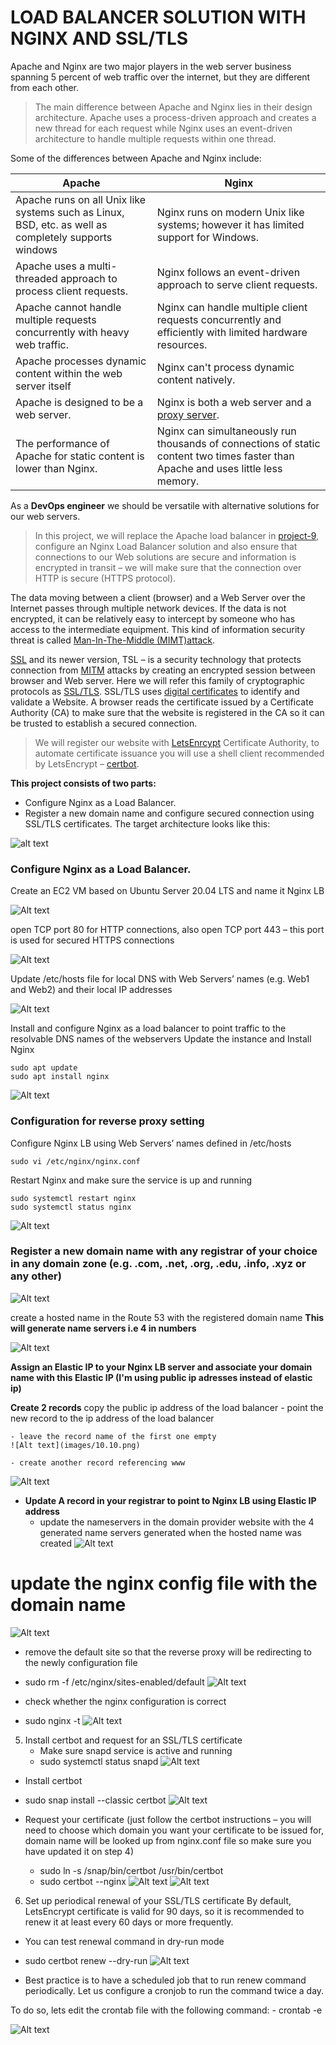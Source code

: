 # LOAD BALANCER SOLUTION WITH NGINX AND SSL/TLS
Apache and Nginx are two major players in the web server business spanning 5 percent of web traffic over the internet, but they are different from each other.

> The main difference between Apache and Nginx lies in their design architecture. Apache uses a process-driven approach and creates a new thread for each request while Nginx uses an event-driven architecture to handle multiple requests within one thread.

Some of the differences between Apache and Nginx include:

|      Apache                                                   |       Nginx                                                   |
| ---------------------------------------------------------     |---------------------------------------------------------------|
| Apache runs on all Unix like systems such as Linux, BSD, etc. as well as completely supports windows | Nginx runs on modern Unix like systems; however it has limited support for Windows.|
| Apache uses a multi-threaded approach to process client requests.|Nginx follows an event-driven approach to serve client requests.|
| Apache cannot handle multiple requests concurrently with heavy web traffic.| Nginx can handle multiple client requests concurrently and efficiently with limited hardware resources.|
| Apache processes dynamic content within the web server itself | Nginx can't process dynamic content natively.|
| Apache is designed to be a web server. | Nginx is both a web server and a [proxy server](https://www.fortinet.com/resources/cyberglossary/proxy-server).|
| The performance of Apache for static content is lower than Nginx.| Nginx can simultaneously run thousands of connections of static content two times faster than Apache and uses little less memory.|

As a **DevOps engineer** we should be versatile with alternative solutions for our web servers.

> In this project, we will replace the Apache load balancer in [project-9](https://github.com/Olaminiyi/Project-9), configure an Nginx Load Balancer solution and also ensure that connections to our Web solutions are secure and information is encrypted in transit – we will make sure that the connection over HTTP is secure (HTTPS protocol).

The data moving between a client (browser) and a Web Server over the Internet passes through multiple network devices. If the data is not encrypted, it can be relatively easy to intercept by someone who has access to the intermediate equipment. This kind of information security threat is called [Man-In-The-Middle (MIMT)attack](https://en.wikipedia.org/wiki/Man-in-the-middle_attack).

[SSL](https://en.wikipedia.org/wiki/Transport_Layer_Security#SSL_1.0,_2.0,_and_3.0) and its newer version, TSL – is a security technology that protects connection from [MITM](https://en.wikipedia.org/wiki/Man-in-the-middle_attack) attacks by creating an encrypted session between browser and Web server. Here we will refer this family of cryptographic protocols as [SSL/TLS](https://en.wikipedia.org/wiki/Transport_Layer_Security#SSL_1.0,_2.0,_and_3.0). SSL/TLS uses [digital certificates](https://en.wikipedia.org/wiki/Public_key_certificate) to identify and validate a Website. A browser reads the certificate issued by a Certificate Authority (CA) to make sure that the website is registered in the CA so it can be trusted to establish a secured connection.

> We will register our website with [LetsEnrcypt](https://letsencrypt.org/) Certificate Authority, to automate certificate issuance you will use a shell client recommended by LetsEncrypt – [certbot](https://certbot.eff.org/).

**This project consists of two parts:**
- Configure Nginx as a Load Balancer.
- Register a new domain name and configure secured connection using SSL/TLS certificates.
The target architecture looks like this:

![alt text](images/qw.png)

### Configure Nginx as a Load Balancer.

Create an EC2 VM based on Ubuntu Server 20.04 LTS and name it Nginx LB

![Alt text](images/10.1.png)

open TCP port 80 for HTTP connections, also open TCP port 443 – this port is used for secured HTTPS connections

![Alt text](images/10.2.png)

Update /etc/hosts file for local DNS with Web Servers’ names (e.g. Web1 and Web2) and their local IP addresses

![Alt text](images/10.3.png)

Install and configure Nginx as a load balancer to point traffic to the resolvable DNS names of the webservers
Update the instance and Install Nginx
```
sudo apt update
sudo apt install nginx
```  
![Alt text](images/10.4.png)

### Configuration for reverse proxy setting
Configure Nginx LB using Web Servers’ names defined in /etc/hosts
 ```   
sudo vi /etc/nginx/nginx.conf
```
Restart Nginx and make sure the service is up and running
```    
sudo systemctl restart nginx
sudo systemctl status nginx
```
![Alt text](images/10.6.png)

### Register a new domain name with any registrar of your choice in any domain zone (e.g. .com, .net, .org, .edu, .info, .xyz or any other)

![Alt text](<images/Screenshot 2023-07-26 at 01.40.04.png>)

create a hosted name in the Route 53 with the registered domain name 
**This will generate name servers i.e 4 in numbers**

![Alt text](<images/Screenshot 2023-07-20 at 16.25.18.png>)

**Assign an Elastic IP to your Nginx LB server and associate your domain name with this Elastic IP (I'm using public ip adresses instead of elastic ip)**

**Create 2 records**
copy the public ip address of the load balancer 
    - point the new record to the ip address of the load balancer

    - leave the record name of the first one empty
    ![Alt text](images/10.10.png)

    - create another record referencing www
![Alt text](images/10.11.png)

- **Update A record in your registrar to point to Nginx LB using Elastic IP address**
    - update the nameservers in the domain provider website with the 4 generated name servers generated when the hosted name was created
    ![Alt text](<images/Screenshot 2023-07-20 at 16.28.30.png>)


 # update the nginx config file with the domain name
![Alt text](images/10.12.png)

- remove the default site so that the reverse proxy will be redirecting to the newly configuration file
- sudo rm -f /etc/nginx/sites-enabled/default
![Alt text](images/10.13.png)

- check whether the nginx configuration is correct
- sudo nginx -t
![Alt text](images/10.14.png)


5. Install certbot and request for an SSL/TLS certificate
    - Make sure snapd service is active and running
    - sudo systemctl status snapd
  ![Alt text](images/10.16.png)  

  - Install certbot
  - sudo snap install --classic certbot
  ![Alt text](images/10.17.png)

  - Request your certificate (just follow the certbot instructions – you will need to choose which domain you want your certificate to be issued for, domain name will be looked up from nginx.conf file so make sure you have updated it on step 4)
    - sudo ln -s /snap/bin/certbot /usr/bin/certbot
    - sudo certbot --nginx
    ![Alt text](images/10.18.png)
    ![Alt text](images/10.19.png)

6. Set up periodical renewal of your SSL/TLS certificate
By default, LetsEncrypt certificate is valid for 90 days, so it is recommended to renew it at least every 60 days or more frequently.
- You can test renewal command in dry-run mode
 - sudo certbot renew --dry-run
 ![Alt text](images/10.20.png)

 - Best practice is to have a scheduled job that to run renew command periodically. Let us configure a cronjob to run the command twice a day.

To do so, lets edit the crontab file with the following command:
    - crontab -e

![Alt text](images/10.21.png)